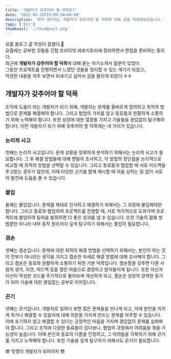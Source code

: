 ```yaml
---
title: '개발자가 갖추어야 할 덕목은?'
date: '2022-05-29T23:09:54+00:00'
description: '제가 생각하는 개발자가 갖추어야 할 덕목에 대해 글을 작성해보았습니다.'
tags: ['Etc']
thumbnail: './thumbnail.png'
---
```


요즘 블로그 글 작성이 뜸했다.🥺  
요즘에는 공부한 것들을 깃헙 프라이빗 레포지토리에 정리하면서 면접을 준비하는 중이다.  
최근에 **개발자가 갖추어야 할 덕목**에 대해 묻는 자기소개서 질문이 있었다.  
그동안 프로젝트를 진행하면서 느꼈던 것들을 정리할 수 있는 계기가 되었고,  
작성한 내용을 자주 보면서 되새기고 싶어서 글을 올리게 되었다.ㅎㅎ

## 개발자가 갖추어야 할 덕목

조직에 도움이 되는 개발자가 되기 위해, 개발자는 문제를 올바르게 정의하고 최적의 방법으로 문제를 해결해야 합니다. 그리고 협업의 가치를 알고 동료들과 원활하게 소통하기 위해 노력해야 합니다. 또한 성장에 대한 열정을 가지고 기술들을 끊임없이 탐구해야 합니다. 이런 개발자가 되기 위해 갖추어야 할 덕목에는 네 가지가 있습니다.

### 논리적 사고

첫째는 논리적 사고입니다. 문제 상황을 정확하게 분석하기 위해서는 논리적 사고가 필요합니다. 그 후 해결 방법들에 대해 면밀히 조사하고, 각 방법의 장단점을 논리적으로 비교할 때 최적의 방법을 선택할 수 있습니다. 그리고 동료들과 협업할 때 서로 피드백을 주고받는 경우가 많은데, 이때 타당한 근거를 함께 제시할 때 마음 상하는 일 없이 서로의 발전에 도움을 줄 수 있습니다.

### 몰입

둘째는 몰입입니다. 문제를 제대로 인식하고 해결하기 위해서는 그 과정에 몰입해야만 합니다. 그리고 동료와 협업하여 프로젝트를 진행할 때, 서로 적극적으로 도와가며 프로젝트에 몰입하여 팀웍을 발휘하면 더 좋은 성과를 낼 수 있습니다. 또한 기술의 활용 방법뿐만 아니라 내부 동작 원리까지 깊게 탐구하기 위해서는 몰입이 필요합니다.

### 겸손

셋째는 겸손입니다. 문제에 대한 최적의 해결 방법을 선택하기 위해서는, 본인이 아는 것이 전부가 아니라는 생각을 가지고 겸손한 자세로 해결 방법에 대해 조사해야 합니다. 그리고 겸손은 동료와 원활하게 소통하기 위한 기본 덕목입니다. 겸손함을 갖추면 다른 사람의 생각, 의견, 피드백 등을 열린 마음으로 경청하고 받아들이게 됩니다. 또한 자신과 자신이 작성한 코드를 주기적으로 돌아보며 개선하게 되고, 겸손은 성장의 강력한 동기가 되어 기술에 대한 끊임없는 공부로 이어집니다.

### 끈기

넷째는 끈기입니다. 개발자로 일하다 보면 많은 문제들을 만나게 되고, 이때 본인을 지치게 하거나 해결할 수 있을지에 대해 의문을 가지게 만드는 문제를 마주할 수 있습니다. 이때 포기하지 않고 해결할 수 있다는 긍정적인 마음을 가지며 끊임없이 문제를 살펴봐야 합니다. 그리고 조직에 다양한 동료들이 있다보니, 협업의 과정에서 어려움을 겪을 가능성이 높습니다. 이때 본인과 동료의 다름을 인정하고, 그 어려움을 극복하기 위해 끈기를 가지고 노력해야 합니다. 또한 기술을 깊게 탐구하기 위해서도 끈기가 필요합니다.

😎 멋쟁이 개발자가 되어야지 😎
